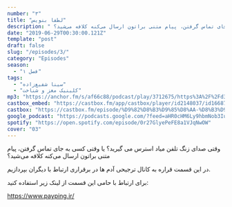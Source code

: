 ```yaml
---
number: "۳"
title: "لطفا بنویس"
description: " وقتی صدای زنگ تلفن میاد استرس می گیرید؟ یا وقتی کسی به جای تماس گرفتن، پیام متنی براتون ارسال می‌کنه کلافه می‌شید؟."
date: "2019-06-29T00:30:00.121Z"
template: "post"
draft: false
slug: "/episodes/3/"
category: "Episodes"
season:
  - "فصل ۱"
tags:
  - "سینا شفیع‌زاده"
  - "کلینیک مغز و شناخت"
mp3: "https://anchor.fm/s/af66c88/podcast/play/3712675/https%3A%2F%2Fd3ctxlq1ktw2nl.cloudfront.net%2Fproduction%2F2019-5-29%2F17827148-48000-1-e783bba7cc063.mp3"
castbox_embed: "https://castbox.fm/app/castbox/player/id2148037/id166875058"
castbox: "https://castbox.fm/episode/%D9%82%D8%B3%D9%85%D8%AA-%D8%B3%D9%87%3A-%D9%84%D8%B7%D9%81%D8%A7-%D8%A8%D9%86%D9%88%DB%8C%D8%B3-id2148037-id166875058"
google_podcast: "https://podcasts.google.com/?feed=aHR0cHM6Ly9hbmNob3IuZm0vcy9hZjY2Yzg4L3BvZGNhc3QvcnNz&episode=MWUxYThmOGQtODgyYy03NTNhLWQ0ZjItNzY0MmUxZGU4MjVi"
spotify: "https://open.spotify.com/episode/0r27GlyePeFE8a1VJqNwOW"
cover: "03"
---
```


 وقتی صدای زنگ تلفن میاد استرس می گیرید؟ یا وقتی کسی به جای تماس گرفتن، پیام متنی براتون ارسال می‌کنه کلافه می‌شید؟

در این قسمت قراره به کانال ترجیحی آدم ها در برقراری ارتباط با دیگران بپردازیم.



برای ارتباط با حامی این قسمت از لینک زیر استفاده کنید:

 https://www.payping.ir/ 